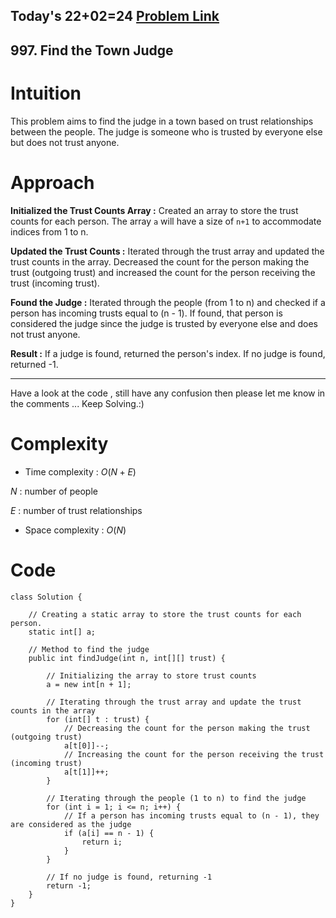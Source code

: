 ## Today's 22+02=24 [Problem Link](https://leetcode.com/problems/find-the-town-judge/description/?envType=daily-question&envId=2024-02-22)
## 997. Find the Town Judge

# Intuition
<!-- Describe your first thoughts on how to solve this problem. -->
This problem aims to find the judge in a town based on trust relationships between the people. The judge is someone who is trusted by everyone else but does not trust anyone.

# Approach
<!-- Describe your approach to solving the problem. -->

**Initialized the Trust Counts Array :** Created an array to store the trust counts for each person. The array `a` will have a size of `n+1` to accommodate indices from 1 to n.

**Updated the Trust Counts :** Iterated through the trust array and updated the trust counts in the array. Decreased the count for the person making the trust (outgoing trust) and increased the count for the person receiving the trust (incoming trust).

**Found the Judge :** Iterated through the people (from 1 to n) and checked if a person has incoming trusts equal to (n - 1). If found, that person is considered the judge since the judge is trusted by everyone else and does not trust anyone.

**Result :** If a judge is found, returned the person's index. If no judge is found, returned -1.

---
Have a look at the code , still have any confusion then please let me know in the comments ... Keep Solving.:)

# Complexity
- Time complexity :  $O(N+E)$
<!-- Add your time complexity here, e.g. $$O(n)$$ -->
$N$ : number of people

$E$ : number of trust relationships
- Space complexity : $O(N)$
<!-- Add your space complexity here, e.g. $$O(n)$$ -->

# Code
```
class Solution {

    // Creating a static array to store the trust counts for each person.
    static int[] a;

    // Method to find the judge
    public int findJudge(int n, int[][] trust) {
        
        // Initializing the array to store trust counts
        a = new int[n + 1];

        // Iterating through the trust array and update the trust counts in the array
        for (int[] t : trust) {
            // Decreasing the count for the person making the trust (outgoing trust)
            a[t[0]]--;
            // Increasing the count for the person receiving the trust (incoming trust)
            a[t[1]]++;
        }

        // Iterating through the people (1 to n) to find the judge
        for (int i = 1; i <= n; i++) {
            // If a person has incoming trusts equal to (n - 1), they are considered as the judge
            if (a[i] == n - 1) {
                return i;
            }
        }

        // If no judge is found, returning -1
        return -1;
    }
}
```